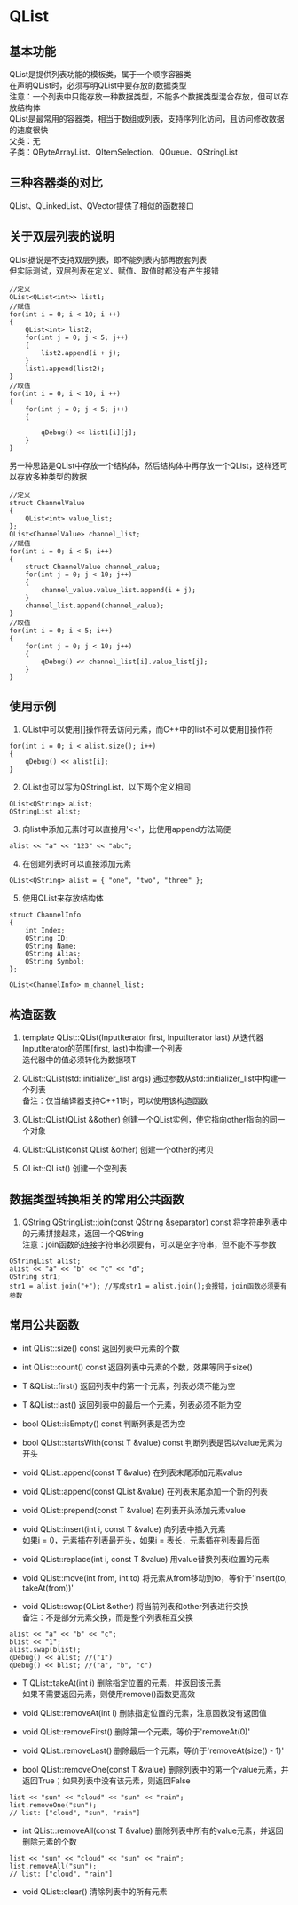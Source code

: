 # QList

## 基本功能
QList是提供列表功能的模板类，属于一个顺序容器类  
在声明QList时，必须写明QList中要存放的数据类型  
注意：一个列表中只能存放一种数据类型，不能多个数据类型混合存放，但可以存放结构体  
QList是最常用的容器类，相当于数组或列表，支持序列化访问，且访问修改数据的速度很快  
父类：无  
子类：QByteArrayList、QItemSelection、QQueue、QStringList  


## 三种容器类的对比
QList<T>、QLinkedList<T>、QVector<T>提供了相似的函数接口  


## 关于双层列表的说明
QList据说是不支持双层列表，即不能列表内部再嵌套列表  
但实际测试，双层列表在定义、赋值、取值时都没有产生报错  
```
//定义
QList<QList<int>> list1;
//赋值
for(int i = 0; i < 10; i ++)
{
    QList<int> list2;
    for(int j = 0; j < 5; j++)
    {
        list2.append(i + j);
    }
    list1.append(list2);
}
//取值
for(int i = 0; i < 10; i ++)
{
    for(int j = 0; j < 5; j++)
    {

        qDebug() << list1[i][j];
    }
}
```
另一种思路是QList中存放一个结构体，然后结构体中再存放一个QList，这样还可以存放多种类型的数据  
```
//定义
struct ChannelValue
{
    QList<int> value_list;
};
QList<ChannelValue> channel_list;
//赋值
for(int i = 0; i < 5; i++)
{
    struct ChannelValue channel_value;
    for(int j = 0; j < 10; j++)
    {
        channel_value.value_list.append(i + j);
    }
    channel_list.append(channel_value);
}
//取值
for(int i = 0; i < 5; i++)
{
    for(int j = 0; j < 10; j++)
    {
        qDebug() << channel_list[i].value_list[j];
    }
}
```


## 使用示例
1. QList中可以使用[]操作符去访问元素，而C++中的list不可以使用[]操作符  
```
for(int i = 0; i < alist.size(); i++)
{
    qDebug() << alist[i];
}
```
2. QList<QString>也可以写为QStringList，以下两个定义相同  
```
QList<QString> aList;
QStringList alist;
```
3. 向list中添加元素时可以直接用'<<'，比使用append方法简便  
```
alist << "a" << "123" << "abc";
```
4. 在创建列表时可以直接添加元素  
```
QList<QString> alist = { "one", "two", "three" };
```
5. 使用QList来存放结构体
```
struct ChannelInfo
{
    int Index;
    QString ID;
    QString Name;
    QString Alias;
    QString Symbol;
};

QList<ChannelInfo> m_channel_list;
```


## 构造函数
1. template <typename InputIterator> QList::QList(InputIterator first, InputIterator last)
从迭代器InputIterator的范围[first, last)中构建一个列表  
迭代器中的值必须转化为数据项T  

2. QList::QList(std::initializer_list<T> args)
通过参数从std::initializer_list中构建一个列表  
备注：仅当编译器支持C++11时，可以使用该构造函数  

3. QList::QList(QList<T> &&other)
创建一个QList实例，使它指向other指向的同一个对象  

4. QList::QList(const QList<T> &other)
创建一个other的拷贝  

5. QList::QList()
创建一个空列表  


## 数据类型转换相关的常用公共函数
1. QString QStringList::join(const QString &separator) const
将字符串列表中的元素拼接起来，返回一个QString  
注意：join函数的连接字符串必须要有，可以是空字符串，但不能不写参数  
```
QStringList alist;
alist << "a" << "b" << "c" << "d";
QString str1;
str1 = alist.join("+"); //写成str1 = alist.join();会报错，join函数必须要有参数
```


## 常用公共函数
* int QList::size() const
返回列表中元素的个数  

* int QList::count() const
返回列表中元素的个数，效果等同于size()  

* T &QList::first()
返回列表中的第一个元素，列表必须不能为空  

* T &QList::last()
返回列表中的最后一个元素，列表必须不能为空  

* bool QList::isEmpty() const
判断列表是否为空  

* bool QList::startsWith(const T &value) const
判断列表是否以value元素为开头  

* void QList::append(const T &value)
在列表末尾添加元素value  

* void QList::append(const QList<T> &value)
在列表末尾添加一个新的列表  

* void QList::prepend(const T &value)
在列表开头添加元素value  

* void QList::insert(int i, const T &value)
向列表中插入元素  
如果i = 0，元素插在列表最开头，如果i = 表长，元素插在列表最后面  

* void QList::replace(int i, const T &value)
用value替换列表i位置的元素  

* void QList::move(int from, int to)
将元素从from移动到to，等价于'insert(to, takeAt(from))'  

* void QList::swap(QList<T> &other)
将当前列表和other列表进行交换  
备注：不是部分元素交换，而是整个列表相互交换  
```
alist << "a" << "b" << "c";
blist << "1";
alist.swap(blist);
qDebug() << alist; //("1")
qDebug() << blist; //("a", "b", "c")
```

* T QList::takeAt(int i)
删除指定位置的元素，并返回该元素  
如果不需要返回元素，则使用remove()函数更高效  

* void QList::removeAt(int i)
删除指定位置的元素，注意函数没有返回值  

* void QList::removeFirst()
删除第一个元素，等价于'removeAt(0)'  

* void QList::removeLast()
删除最后一个元素，等价于'removeAt(size() - 1)'  

* bool QList::removeOne(const T &value)
删除列表中的第一个value元素，并返回True；如果列表中没有该元素，则返回False  
```
list << "sun" << "cloud" << "sun" << "rain";
list.removeOne("sun");
// list: ["cloud", "sun", "rain"]
```

* int QList::removeAll(const T &value)
删除列表中所有的value元素，并返回删除元素的个数  
```
list << "sun" << "cloud" << "sun" << "rain";
list.removeAll("sun");
// list: ["cloud", "rain"]
```

* void QList::clear()
清除列表中的所有元素  